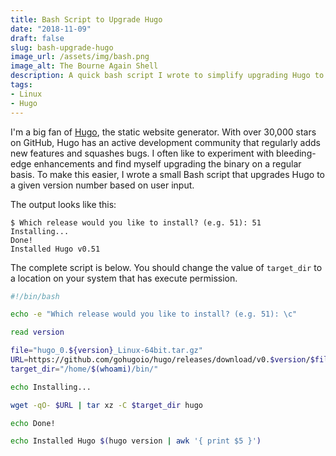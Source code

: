 ```yaml
---
title: Bash Script to Upgrade Hugo
date: "2018-11-09"
draft: false
slug: bash-upgrade-hugo
image_url: /assets/img/bash.png
image_alt: The Bourne Again Shell
description: A quick bash script I wrote to simplify upgrading Hugo to the latest version.
tags:
- Linux
- Hugo
---
```


I'm a big fan of [Hugo](https://gohugo.io), the static website generator. With over 30,000 stars on GitHub, Hugo has an active development community that regularly adds new features and squashes bugs. I often like to experiment with bleeding-edge enhancements and find myself upgrading the binary on a regular basis. To make this easier, I wrote a small Bash script that upgrades Hugo to a given version number based on user input.

The output looks like this:

```plaintext
$ Which release would you like to install? (e.g. 51): 51
Installing...
Done!
Installed Hugo v0.51
```

The complete script is below. You should change the value of `target_dir` to a location on your system that has execute permission.

```bash
#!/bin/bash

echo -e "Which release would you like to install? (e.g. 51): \c"

read version

file="hugo_0.${version}_Linux-64bit.tar.gz"
URL=https://github.com/gohugoio/hugo/releases/download/v0.$version/$file
target_dir="/home/$(whoami)/bin/"

echo Installing...

wget -qO- $URL | tar xz -C $target_dir hugo

echo Done!

echo Installed Hugo $(hugo version | awk '{ print $5 }')
```
